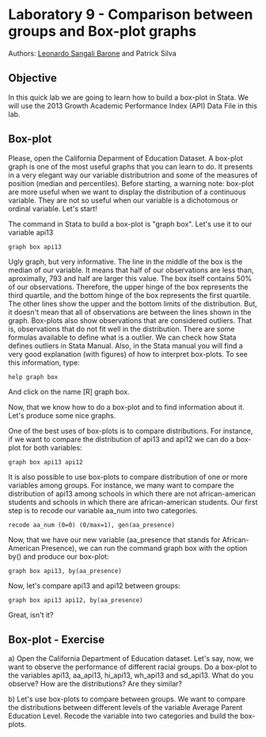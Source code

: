 # Laboratory 9 - Comparison between groups and Box-plot graphs

Authors: [Leonardo Sangali Barone](leonardo.barone@usp.br) and Patrick Silva

## Objective

In this quick lab we are going to learn how to build a box-plot in Stata. We will use the 2013 Growth Academic Performance Index (API) Data File in this lab.

## Box-plot

Please, open the California Deparment of Education Dataset. A box-plot graph is one of the most useful graphs that you can learn to do. It presents in a very elegant way our variable distributrion and some of the measures of position (median and percentiles). Before starting, a warning note: box-plot are more useful when we want to display the distribution of a continuous variable. They are not so useful when our variable is a dichotomous or ordinal variable. Let's start!

The command in Stata to build a box-plot is "graph box". Let's use it to our variable api13

```
graph box api13
```

Ugly graph, but very informative. The line in the middle of the box is the median of our variable. It means that half of our observations are less than, aproximally, 793 and half are larger this value. The box itself contains 50% of our observations. Therefore, the upper hinge of the box represents the third quartile, and the bottom hinge of the box represents the first quartile. The other lines show the upper and the bottom limits of the distribution. But, it doesn't mean that all of observations are between the lines shown in the graph. Box-plots also show observations that are considered outliers. That is, observations that do not fit well in the distribution. There are some formulas available to define what is a outlier. We can check how Stata defines outliers in Stata Manual. Also, in the Stata manual you will find a very good explanation (with figures) of how to interpret box-plots. To see this information, type:

```
help graph box 
```

And click on the name [R] graph box. 

Now, that we know how to do a box-plot and to find information about it. Let's
produce some nice graphs.

One of the best uses of box-plots is to compare distributions. For instance,
if we want to compare the distribution of api13 and api12 we can do a box-plot for 
both variables:

```
graph box api13 api12
```

It is also possible to use box-plots to compare distribution of one or more variables among groups. For instance, we many want to compare the distribution of api13 among schools in which there are not african-american students and schools in which there are african-american students. Our first step is to recode our variable aa_num into two categories. 

```
recode aa_num (0=0) (0/max=1), gen(aa_presence) 
```

Now, that we have our new variable (aa_presence that stands for African-American Presence), we can run the command graph box with the option by() and produce our box-plot:

```
graph box api13, by(aa_presence)
```

Now, let's compare api13 and api12 between groups:

```
graph box api13 api12, by(aa_presence)
```

Great, isn't it?

## Box-plot - Exercise

a) Open the California Department of Education dataset. Let's say, now, we want to observe the performance of different racial groups. Do a box-plot to the variables api13, aa_api13, hi_api13, wh_api13 and sd_api13. What do you observe? How are the distributions? Are they similar?

b) Let's use box-plots to compare between groups. We want to compare the distributions between different levels of the variable Average Parent Education Level.  Recode the variable into two categories and build the box-plots. 
